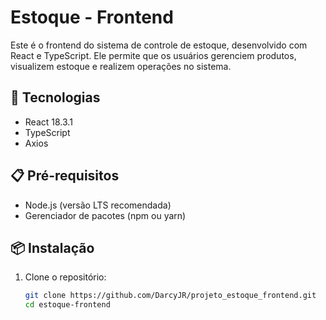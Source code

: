 # Estoque - Frontend

Este é o frontend do sistema de controle de estoque, desenvolvido com React e TypeScript. Ele permite que os usuários gerenciem produtos, visualizem estoque e realizem operações no sistema.

## 🚀 Tecnologias

- React 18.3.1
- TypeScript
- Axios

## 📋 Pré-requisitos

- Node.js (versão LTS recomendada)
- Gerenciador de pacotes (npm ou yarn)

## 📦 Instalação

1. Clone o repositório:
   ```sh
   git clone https://github.com/DarcyJR/projeto_estoque_frontend.git
   cd estoque-frontend
